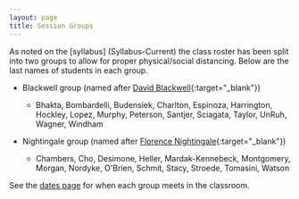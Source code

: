 ```yaml
---
layout: page
title: Session Groups
---
```


As noted on the [syllabus] (Syllabus-Current) the class roster has been split into two groups to allow for proper physical/social distancing. Below are the last names of students in each group.

- Blackwell group (named after [David Blackwell](https://www.stltoday.com/news/local/obituaries/david-blackwell-fought-racism-became-world-famous-statistician/article_8ea41058-5f35-5afa-9c3a-007200c5c179.html){:target="_blank"})
    - Bhakta, Bombardelli, Budensiek, Charlton, Espinoza, Harrington, Hockley, Lopez, Murphy, Peterson, Santjer, Sciagata, Taylor, UnRuh, Wagner, Windham

- Nightingale group (named after [Florence Nightingale](https://www.bbc.co.uk/teach/florence-nightingale-saving-lives-with-statistics/zjksmfr){:target="_blank"})
    - Chambers, Cho, Desimone, Heller, Mardak-Kennebeck, Montgomery, Morgan, Nordyke, O'Brien, Schmit, Stacy, Stroede, Tomasini, Watson

See the [dates page](Dates-Current) for when each group meets in the classroom.

